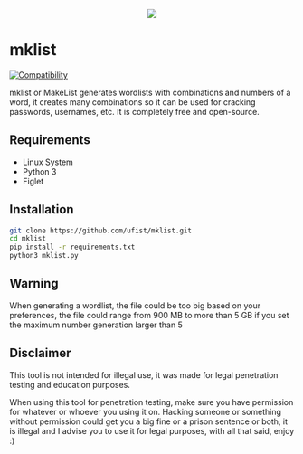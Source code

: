 <p align="center"><img src="https://i.imgur.com/jb7pfyQ.png" /></p>

# mklist
[![Compatibility](https://img.shields.io/badge/python-3-brightgreen.svg)](PROJECT)

mklist or MakeList generates wordlists with combinations and numbers of a word, it creates many combinations so it can be used for cracking passwords, usernames, etc.
It is completely free and open-source.

## Requirements

- Linux System
- Python 3
- Figlet

## Installation

```bash
git clone https://github.com/ufist/mklist.git
cd mklist
pip install -r requirements.txt
python3 mklist.py
```

## Warning
When generating a wordlist, the file could be too big based on your preferences, the file could range from 900 MB to more than 5 GB if you set the maximum number generation larger than 5

## Disclaimer

This tool is not intended for illegal use, it was made for legal penetration testing and education purposes.

When using this tool for penetration testing, make sure you have permission for whatever or whoever you using it on.
Hacking someone or something without permission could get you a big fine or a prison sentence or both, it is illegal and I advise you to use it for legal purposes, with all that said, enjoy :)
